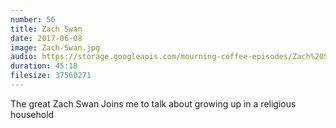 ```yaml
---
number: 56
title: Zach Swan
date: 2017-06-08
image: Zach-Swan.jpg
audio: https://storage.googleapis.com/mourning-coffee-episodes/Zach%20Swan%20Release.mp3
duration: 45:18
filesize: 37560271
---
```


The great Zach Swan Joins me to talk about growing up in a religious household
